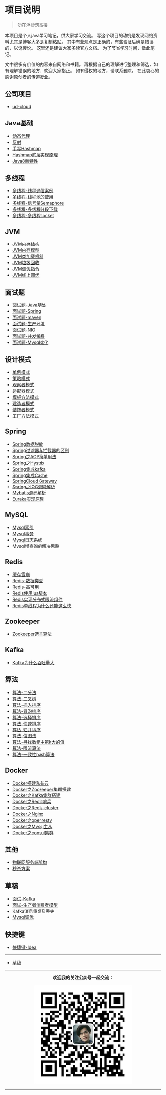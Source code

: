 # 项目说明


> 勿在浮沙筑高楼

本项目是个人java学习笔记，供大家学习交流。
写这个项目的动机是发现网络资料尤其是博客大多是复制粘贴。
其中有些观点是正确的，有些验证后确是错误的，以讹传讹。
这里还是建议大家多读官方文档。
为了节省学习时间，做此笔记。

文中很多有价值的内容来自网络和书籍。
再根据自己的理解进行整理和筛选，如有理解错误的地方，欢迎大家指正。
如有侵权的地方，请联系删除。
在此衷心的感谢原创者的传道授业。

## 公司项目

- [ud-cloud](note/公司项目介绍.md)

## Java基础

- [动态代理](note/Java动态代理.md)
- [反射](note/Java反射.md)
- [手写Hashmap](note/手写Hashmap.md)
- [Hashmap底层实现原理](note/Hashmap底层实现原理.md)
- [Java8新特性](note/Java8新特性.md)


## 多线程

- [多线程-线程通信案例](note/多线程-线程通信案例.md)
- [多线程-线程池的使用](note/多线程-线程池的使用.md)
- [多线程-信号量Semaphore](note/多线程-信号量Semaphore.md)
- [多线程-多线程分段下载](note/多线程-多线程分段下载.md)
- [多线程-多线程socket](note/多线程-多线程socket.md)


## JVM

* [JVM内存结构](note/JVM内存结构.md)
* [JVM内存模型](note/JVM内存模型.md)
* [JVM类加载机制](note/JVM类加载机制.md)
* [JVM垃圾回收](note/JVM垃圾回收.md)
* [JVM调优指令](note/JVM调优指令.md)
* [JVM线上调优](note/JVM线上调优.md)



## 面试题

- [面试题-Java基础](note/面试题-Java基础.md)
- [面试题-Spring](note/面试题-Spring.md)
- [面试题-maven](note/面试题-maven.md)
- [面试题-生产环境](note/面试题-生产环境.md)
- [面试题-NIO](note/面试题-NIO.md)
- [面试题-并发编程](note/面试-并发编程.md)
- [面试题-Mysql优化](note/面试题-Mysql优化.md)

  

## 设计模式

- [单例模式](note/设计模式-单例模式.md)
- [策略模式](note/设计模式-策略模式.md)
- [观察者模式](note/设计模式-观察者模式.md)
- [适配器模式](note/设计模式-适配器模式.md)
- [模板方法模式](note/设计模式-模板方法模式.md)
- [建造者模式](note/设计模式-建造者模式.md)
- [装饰者模式](note/设计模式-装饰者模式.md)
- [工厂方法模式](note/设计模式-工厂方法模式.md)


## Spring

- [Spring数据脱敏](note/Spring数据脱敏.md)
- [Spring过滤器与拦截器的区别](note/Spring过滤器与拦截器的区别.md)
- [Spring之AOP简单用法](note/Spring之AOP简单用法.md)
- [Spring之Hystrix](note/Spring之Hystrix.md)
- [Spring集成kafka](note/Springboot集成kafka)
- [Spring集成Cache](note/Springboot集成Cache)
- [SpringCloud Gateway](note/SpringCloud-Gateway.md)
- [Spring之IOC源码解析](note/Spring之IOC源码解析.md)
- [Mybatis源码解析](note/Mybatis源码解析.md)
- [Euraka实现原理](note/Euraka实现原理.md)



## MySQL

* [Mysql索引](note/mysql索引.md)
* [Mysql事务](note/mysql事务.md)
* [Mysql日志系统](note/Mysql日志系统.md)  
* [Mysql慢查询的解决思路](note/Mysql慢查询的解决思路.md)

## Redis

- [缓存雪崩](note/缓存雪崩.md)
- [Redis-数据类型](note/Redis-数据类型.md)
- [Redis-高可用](note/Redis高可用.md)
- [Redis使用lua脚本](note/Redis使用lua脚本.md)
- [Redis实现分布式限流组件](note/Redis实现分布式限流组件.md)
- [Redis单线程为什么还能这么快](note/Redis单线程为什么还能这么快.md)

## Zookeeper

- [Zookeeper选举算法](note/Zookeeper选举算法.md)

## Kafka

- [Kafka为什么吞吐量大](note/Kafka为什么吞吐量大.md)



## 算法

- [算法-二分法](note/算法-二分法.md)
- [算法-二叉树](note/算法-二叉树.md)
- [算法-插入排序](note/算法-插入排序.md)
- [算法-冒泡排序](note/算法-冒泡排序.md)
- [算法-选择排序](note/算法-选择排序.md)
- [算法-快速排序](note/算法-快速排序.md)
- [算法-归并排序](note/算法-归并排序.md)
- [算法-位图法](note/算法-位图法.md)
- [算法-寻找数组中第k大的值](note/算法-寻找数组中第k大的值.md)
- [算法-限流算法](note/算法-限流算法.md)
- [算法-一致性hash算法](note/算法-一致性hash算法.md)


## Docker

* [Docker搭建私有云](note/Docker搭建私有云.md)
* [Docker之Zookeeper集群搭建](note/Docker之Zookeeper集群搭建.md)
* [Docker之Kafka集群搭建](note/Docker之Kafka集群搭建.md)
* [Docker之Redis哨兵](note/Docker之Redis哨兵.md)
* [Docker之Redis-cluster](note/Docker之Redis-cluster.md)
* [Docker之Nginx](note/Docker之Nginx.md)
* [Docker之openresty](note/Docker之openresty.md)
* [Docker之Mysql主从](note/Docker之Mysql主从.md)
* [Docker之consul集群](note/Docker之consul集群.md)


## 其他

- [物联网服务端架构](note/物联网服务端架构.md)
- [秒杀方案](note/秒杀方案.md)

## 草稿

- [面试-Kafka](draft/Kafka.md)
- [面试-生产者消费者模型](draft/生产者消费者模型.md)
- [Kafka消息重复及丢失](draft/Kafka消息重复及丢失.md)
- [Mysql调优](draft/Mysql调优.md)

## 快捷键

- [快捷键-Idea](note/快捷键-Idea.md)

---

* [草稿](draft/)

---

<div align="center"> 

**欢迎我的关注公众号一起交流：**


![公众号](assets/公众号.png)


</div>

---



